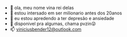 - 👋 ola, meu nome vina rei delas
- 👀 estou intersado em ser milionario antes dos 20anos
- 🌱 eu estou apredendo a ter depresão e ansiedade
- 💞️ disponivel pra algumas, chama pvzin😜
- 📫 viniciusbender12@outlook.com

<!---
ViniBoy666/ViniBoy666 is a ✨ special ✨ repository because its `README.md` (this file) appears on your GitHub profile.
You can click the Preview link to take a look at your changes.
--->
